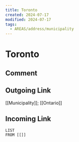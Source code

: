 ```yaml
---
title: Toronto
created: 2024-07-17
modified: 2024-07-17
tags:
  - AREAS/address/municipality
---
```

# Toronto
## Comment

## Outgoing Link
[[Municipality]]; [[Ontario]]
## Incoming Link
```dataview
LIST
FROM [[]]
```
